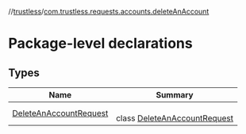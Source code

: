 //[trustless](../../index.md)/[com.trustless.requests.accounts.deleteAnAccount](index.md)

# Package-level declarations

## Types

| Name | Summary |
|---|---|
| [DeleteAnAccountRequest](-delete-an-account-request/index.md) | <br>class [DeleteAnAccountRequest](-delete-an-account-request/index.md) |
